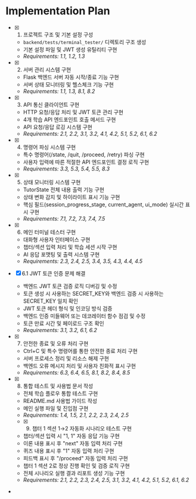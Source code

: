 # Implementation Plan

- [x] 1. 프로젝트 구조 및 기본 설정 구성





  - `backend/tests/terminal_tester/` 디렉토리 구조 생성
  - 기본 설정 파일 및 JWT 생성 유틸리티 구현
  - _Requirements: 1.1, 1.2, 1.3_

- [x] 2. 서버 관리 시스템 구현





  - Flask 백엔드 서버 자동 시작/종료 기능 구현
  - 서버 상태 모니터링 및 헬스체크 기능 구현
  - _Requirements: 1.1, 1.3, 8.1, 8.2_

- [x] 3. API 통신 클라이언트 구현





  - HTTP 요청/응답 처리 및 JWT 토큰 관리 구현
  - 4개 학습 API 엔드포인트 호출 메서드 구현
  - API 요청/응답 로깅 시스템 구현
  - _Requirements: 2.1, 2.2, 3.1, 3.2, 4.1, 4.2, 5.1, 5.2, 6.1, 6.2_

- [x] 4. 명령어 파싱 시스템 구현









  - 특수 명령어(/state, /quit, /proceed, /retry) 파싱 구현
  - 사용자 입력에 따른 적절한 API 엔드포인트 결정 로직 구현
  - _Requirements: 3.3, 5.3, 5.4, 5.5, 8.3_

- [x] 5. 상태 모니터링 시스템 구현





  - TutorState 전체 내용 출력 기능 구현
  - 상태 변화 감지 및 하이라이트 표시 기능 구현
  - 핵심 필드(session_progress_stage, current_agent, ui_mode) 실시간 표시 구현
  - _Requirements: 7.1, 7.2, 7.3, 7.4, 7.5_

- [x] 6. 메인 터미널 테스터 구현








  - 대화형 사용자 인터페이스 구현
  - 챕터/섹션 입력 처리 및 학습 세션 시작 구현
  - AI 응답 포맷팅 및 출력 시스템 구현
  - _Requirements: 2.3, 2.4, 2.5, 3.4, 3.5, 4.3, 4.4, 4.5_

- [x] 6.1 JWT 토큰 인증 문제 해결





  - 백엔드 JWT 토큰 검증 로직 디버깅 및 수정
  - 토큰 생성 시 사용하는 SECRET_KEY와 백엔드 검증 시 사용하는 SECRET_KEY 일치 확인
  - JWT 토큰 헤더 형식 및 인코딩 방식 검증
  - 백엔드 인증 미들웨어 또는 데코레이터 함수 점검 및 수정
  - 토큰 만료 시간 및 페이로드 구조 확인
  - _Requirements: 3.1, 3.2, 6.1, 6.2_

- [x] 7. 안전한 종료 및 오류 처리 구현





  - Ctrl+C 및 특수 명령어를 통한 안전한 종료 처리 구현
  - 서버 프로세스 정리 및 리소스 해제 구현
  - 백엔드 오류 메시지 처리 및 사용자 친화적 표시 구현
  - _Requirements: 6.3, 6.4, 6.5, 8.1, 8.2, 8.4, 8.5_

- [x] 8. 통합 테스트 및 사용법 문서 작성





  - 전체 학습 플로우 통합 테스트 구현
  - README.md 사용법 가이드 작성
  - 메인 실행 파일 및 진입점 구현
  - _Requirements: 1.4, 1.5, 2.1, 2.2, 2.3, 2.4, 2.5_
  
  - [x] 9. 챕터 1 섹션 1→2 자동화 시나리오 테스트 구현





  - 챕터/섹션 입력 시 "1, 1" 자동 응답 기능 구현
  - 이론 내용 표시 후 "next" 자동 입력 처리 구현
  - 퀴즈 내용 표시 후 "1" 자동 입력 처리 구현
  - 피드백 표시 후 "/proceed" 자동 입력 처리 구현
  - 챕터 1 섹션 2로 정상 진행 확인 및 검증 로직 구현
  - 전체 시나리오 실행 결과 리포트 생성 기능 구현
  - _Requirements: 2.1, 2.2, 2.3, 2.4, 2.5, 3.1, 3.2, 4.1, 4.2, 5.1, 5.2, 6.1, 6.2_

-